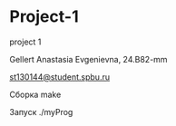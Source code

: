 # Project-1
project 1

Gellert Anastasia Evgenievna, 24.B82-mm

st130144@student.spbu.ru

Сборка make

Запуск ./myProg
